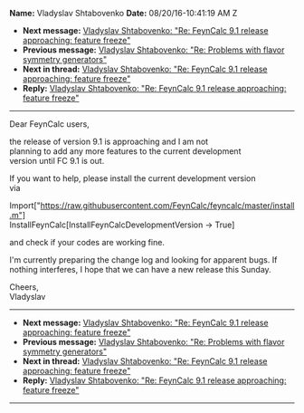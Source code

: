 **Name:** Vladyslav Shtabovenko
**Date:** 08/20/16-10:41:19 AM Z

  - **Next message:** [Vladyslav Shtabovenko: "Re: FeynCalc 9.1 release
    approaching: feature freeze"](1105.html)
  - **Previous message:** [Vladyslav Shtabovenko: "Re: Problems with
    flavor symmetry generators"](1103.html)
  - **Next in thread:** [Vladyslav Shtabovenko: "Re: FeynCalc 9.1
    release approaching: feature freeze"](1105.html)
  - **Reply:** [Vladyslav Shtabovenko: "Re: FeynCalc 9.1 release
    approaching: feature freeze"](1105.html)

-----

Dear FeynCalc users,  

the release of version 9.1 is approaching and I am not  
planning to add any more features to the current development  
version until FC 9.1 is out.  

If you want to help, please install the current development version  
via  

Import["https://raw.githubusercontent.com/FeynCalc/feyncalc/master/install.m"]  
InstallFeynCalc[InstallFeynCalcDevelopmentVersion -\> True]  

and check if your codes are working fine.  

I'm currently preparing the change log and looking for apparent bugs.
If  
nothing interferes, I hope that we can have a new release this Sunday.  

Cheers,  
Vladyslav  

-----

  - **Next message:** [Vladyslav Shtabovenko: "Re: FeynCalc 9.1 release
    approaching: feature freeze"](1105.html)
  - **Previous message:** [Vladyslav Shtabovenko: "Re: Problems with
    flavor symmetry generators"](1103.html)
  - **Next in thread:** [Vladyslav Shtabovenko: "Re: FeynCalc 9.1
    release approaching: feature freeze"](1105.html)
  - **Reply:** [Vladyslav Shtabovenko: "Re: FeynCalc 9.1 release
    approaching: feature freeze"](1105.html)

-----

